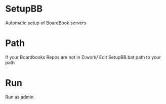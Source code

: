 # SetupBB
Automatic setup of BoardBook servers

# Path
If your Boardbooks Repos are not in D:work/
Edit SetupBB.bat path to your path

# Run
Run as admin
